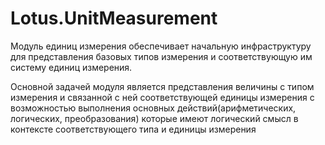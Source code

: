 ﻿# Lotus.UnitMeasurement

Модуль единиц измерения обеспечивает начальную инфраструктуру для представления базовых типов измерения и соответствующую им систему единиц измерения.

Основной задачей модуля является представления величины с типом измерения и связанной с ней соответствующей единицы измерения с возможностью выполнения основных действий(арифметических, логических, преобразования) которые имеют логический смысл в контексте соответствующего типа и единицы измерения
